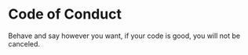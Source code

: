 # Code of Conduct

Behave and say however you want, if your code is good, you will not be canceled.
